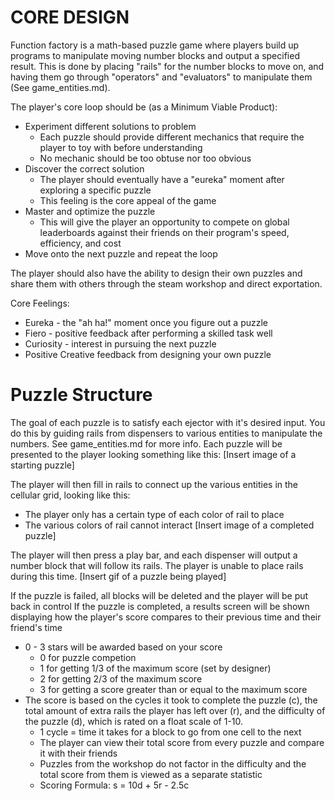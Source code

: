 # CORE DESIGN
Function factory is a math-based puzzle game where players build up programs to manipulate moving number blocks and output a specified result. This is done by placing "rails" for the number blocks to move on, and having them go through "operators" and "evaluators" to manipulate them (See game_entities.md). 

The player's core loop should be (as a Minimum Viable Product):
  - Experiment different solutions to problem
    - Each puzzle should provide different mechanics that require the player to toy with before understanding
    - No mechanic should be too obtuse nor too obvious
  - Discover the correct solution
    - The player should eventually have a "eureka" moment after exploring a specific puzzle
    - This feeling is the core appeal of the game
  - Master and optimize the puzzle
    - This will give the player an opportunity to compete on global leaderboards against their friends on their program's speed, efficiency, and cost
  - Move onto the next puzzle and repeat the loop
  
The player should also have the ability to design their own puzzles and share them with others through the steam workshop and direct exportation.

Core Feelings:
 - Eureka - the "ah ha!" moment once you figure out a puzzle
 - Fiero - positive feedback after performing a skilled task well
 - Curiosity - interest in pursuing the next puzzle
 - Positive Creative feedback from designing your own puzzle

# Puzzle Structure
The goal of each puzzle is to satisfy each ejector with it's desired input. You do this by guiding rails from dispensers to various entities to manipulate the numbers. See game_entities.md for more info.
Each puzzle will be presented to the player looking something like this:
[Insert image of a starting puzzle]

The player will then fill in rails to connect up the various entities in the cellular grid, looking like this:
  - The player only has a certain type of each color of rail to place
  - The various colors of rail cannot interact 
[Insert image of a completed puzzle]

The player will then press a play bar, and each dispenser will output a number block that will follow its rails. The player is unable to place rails during this time.
[Insert gif of a puzzle being played]

If the puzzle is failed, all blocks will be deleted and the player will be put back in control
If the puzzle is completed, a results screen will be shown displaying how the player's score compares to their previous time and their friend's time
  - 0 - 3 stars will be awarded based on your score
    - 0 for puzzle competion
    - 1 for getting 1/3 of the maximum score (set by designer)
    - 2 for getting 2/3 of the maximum score
    - 3 for getting a score greater than or equal to the maximum score
  - The score is based on the cycles it took to complete the puzzle (c), the total amount of extra rails the player has left over (r), and the difficulty of the puzzle (d), which is rated on a float scale of 1-10. 
    - 1 cycle = time it takes for a block to go from one cell to the next
    - The player can view their total score from every puzzle and compare it with their friends
    - Puzzles from the workshop do not factor in the difficulty and the total score from them is viewed as a separate statistic
    - Scoring Formula: s = 10d + 5r - 2.5c